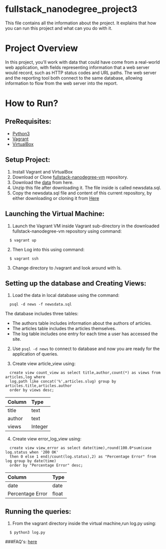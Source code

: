 # fullstack_nanodegree_project3
This file contains all the information about the project.
It explains that how you can run this project and what can you do with it.
# Project Overview
In this project, you'll work with data that could have come from a real-world web application,
with fields representing information that a web server would record, such as HTTP status codes and URL paths.
The web server and the reporting tool both connect to the same database, allowing information to flow from the web server into the report.

# How to Run?

## PreRequisites:
  * [Python3](https://www.python.org/)
  * [Vagrant](https://www.vagrantup.com/)
  * [VirtualBox](https://www.virtualbox.org/)

## Setup Project:
  1. Install Vagrant and VirtualBox
  2. Download or Clone [fullstack-nanodegree-vm](https://github.com/udacity/fullstack-nanodegree-vm) repository.
  3. Download the [data](https://d17h27t6h515a5.cloudfront.net/topher/2016/August/57b5f748_newsdata/newsdata.zip) from here.
  4. Unzip this file after downloading it. The file inside is called newsdata.sql.
  5. Copy the newsdata.sql file and content of this current repository, by either downloading or cloning it from
  [Here](https://github.com/maandeep98/fullstack_nanodegree_project3)
  
## Launching the Virtual Machine:
  1. Launch the Vagrant VM inside Vagrant sub-directory in the downloaded fullstack-nanodegree-vm repository using command:
  
  ```
    $ vagrant up
  ```
  2. Then Log into this using command:
  
  ```
    $ vagrant ssh
  ```
  3. Change directory to /vagrant and look around with ls.
  
## Setting up the database and Creating Views:

  1. Load the data in local database using the command:
  
  ```
    psql -d news -f newsdata.sql
  ```
  The database includes three tables:
  * The authors table includes information about the authors of articles.
  * The articles table includes the articles themselves.
  * The log table includes one entry for each time a user has accessed the site.
  
  2. Use `psql -d news` to connect to database and now you are ready for the application of queries.
  
  3. Create view article_view using:
  ```
    create view count_view as select title,author,count(*) as views from articles,log where 
    log.path like concat('%',articles.slug) group by articles.title,articles.author 
    order by views desc;
  ```
  | Column  | Type    |
  | :-------| :-------|
  | title   | text    |
  | author  | text    |
  | views   | Integer |
  
  4. Create view error_log_view using:
  ```
    create view view_error as select date(time),round(100.0*sum(case log.status when '200 OK' 
    then 0 else 1 end)/count(log.status),2) as "Percentage Error" from log group by date(time) 
    order by "Percentage Error" desc;
  ```
  | Column        | Type    |
  | :-------      | :-------|
  | date          | date    |
  | Percentage Error | float   |
  
## Running the queries:
  1. From the vagrant directory inside the virtual machine,run log.py using:
  ```
    $ python3 log.py
  ```
  
###FAQ's: [here](https://classroom.udacity.com/nanodegrees/nd004-intr1/parts/e400b41b-7a81-4598-ae2a-d2ab41c5b42d/modules/bbd71bf2-7490-4679-a943-ca6ef9e376cb/lessons/129df784-18b7-47a3-b482-cb1edb7faac9/concepts/b2ff9cba-210e-463e-9321-2605f65491a9)